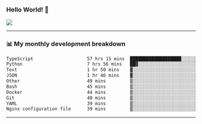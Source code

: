 ### Hello World! 👋

<a>
  <img align="center" src="https://github-readme-stats.vercel.app/api?username=megatunger&count_private=true&include_all_commits=true&bg_color=30,56CCF2,2F80ED&title_color=fff&text_color=fff" />
</a>

------
### 📊 My monthly development breakdown

<!--START_SECTION:waka-->

```txt
TypeScript                    57 hrs 15 mins  ███████████████████░░░░░░   76.50 %
Python                        7 hrs 56 mins   ██▓░░░░░░░░░░░░░░░░░░░░░░   10.62 %
Text                          1 hr 50 mins    ▓░░░░░░░░░░░░░░░░░░░░░░░░   02.45 %
JSON                          1 hr 46 mins    ▓░░░░░░░░░░░░░░░░░░░░░░░░   02.37 %
Other                         49 mins         ▒░░░░░░░░░░░░░░░░░░░░░░░░   01.11 %
Bash                          45 mins         ▒░░░░░░░░░░░░░░░░░░░░░░░░   01.02 %
Docker                        44 mins         ▒░░░░░░░░░░░░░░░░░░░░░░░░   00.99 %
Git                           40 mins         ▒░░░░░░░░░░░░░░░░░░░░░░░░   00.89 %
YAML                          39 mins         ▒░░░░░░░░░░░░░░░░░░░░░░░░   00.88 %
Nginx configuration file      39 mins         ▒░░░░░░░░░░░░░░░░░░░░░░░░   00.87 %
```

<!--END_SECTION:waka-->

------
